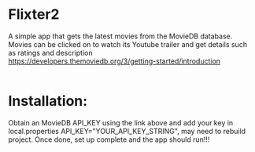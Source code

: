 # Flixter2

A simple app that gets the latest movies from the MovieDB database. Movies can be clicked on to watch its 
Youtube trailer and get details such as ratings and description<br/>
https://developers.themoviedb.org/3/getting-started/introduction 
<br/>
<br/>
# Installation: <br/>
Obtain an MovieDB API_KEY using the link above and add your key in local.properties API_KEY="YOUR_API_KEY_STRING", 
may need to rebuild project. Once done, set up complete and the app should run!!!